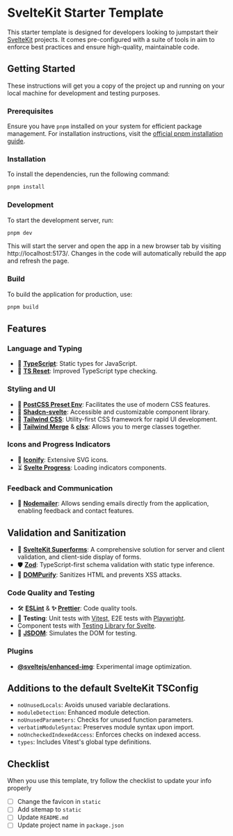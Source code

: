 # SvelteKit Starter Template

This starter template is designed for developers looking to jumpstart their [SvelteKit](https://kit.svelte.dev/) projects. It comes pre-configured with a suite of tools in aim to enforce best practices and ensure high-quality, maintainable code.

## Getting Started

These instructions will get you a copy of the project up and running on your local machine for development and testing purposes.

### Prerequisites

Ensure you have `pnpm` installed on your system for efficient package management. For installation instructions, visit the [official pnpm installation guide](https://pnpm.io/installation).

### Installation

To install the dependencies, run the following command:

```bash
pnpm install
```

### Development

To start the development server, run:

```bash
pnpm dev
```

This will start the server and open the app in a new browser tab by visiting http://localhost:5173/. Changes in the code will automatically rebuild the app and refresh the page.

### Build

To build the application for production, use:

```bash
pnpm build
```

## Features

### Language and Typing

- 📘 **[TypeScript](https://www.typescriptlang.org/)**: Static types for JavaScript.
- 🔧 **[TS Reset](https://www.totaltypescript.com/ts-reset)**: Improved TypeScript type checking.

### Styling and UI

- 🎨 **[PostCSS Preset Env](https://www.npmjs.com/package/postcss-preset-env)**: Facilitates the use of modern CSS features.
- 🧩 **[Shadcn-svelte](https://www.shadcn-svelte.com/)**: Accessible and customizable component library.
- 💨 **[Tailwind CSS](https://tailwindcss.com/)**: Utility-first CSS framework for rapid UI development.
- 🤝 **[Tailwind Merge](https://github.com/dcastil/tailwind-merge)** & **[clsx](https://github.com/lukeed/clsx)**: Allows you to merge classes together.

### Icons and Progress Indicators

- 🎨 **[Iconify](https://iconify.design/docs/iconify-icon/)**: Extensive SVG icons.
- ⏳ **[Svelte Progress](https://www.npmjs.com/package/@bobbymannino/svelte-progress)**: Loading indicators components.

### Feedback and Communication

- 📧 **[Nodemailer](https://nodemailer.com/about/)**: Allows sending emails directly from the application, enabling feedback and contact features.


## Validation and Sanitization

- 📝 **[SvelteKit Superforms](https://superforms.rocks/)**: A comprehensive solution for server and client validation, and client-side display of forms.
- 🛡️ **[Zod](https://github.com/colinhacks/zod)**: TypeScript-first schema validation with static type inference.
- 🧼 **[DOMPurify](https://github.com/cure53/DOMPurify)**: Sanitizes HTML and prevents XSS attacks.

### Code Quality and Testing

- 🛠️ **[ESLint](https://eslint.org/)** & **✨ [Prettier](https://prettier.io/)**: Code quality tools.
- 🧪 **Testing**: Unit tests with [Vitest](https://vitest.dev/), E2E tests with [Playwright](https://playwright.dev/).
- Component tests with [Testing Library for Svelte](https://testing-library.com/docs/svelte-testing-library/intro).
- 📜 **[JSDOM](https://github.com/jsdom/jsdom)**: Simulates the DOM for testing.

### Plugins

- **[@sveltejs/enhanced-img](https://www.npmjs.com/package/@sveltejs/enhanced-img)**: Experimental image optimization.

## Additions to the default SvelteKit TSConfig

- `noUnusedLocals`: Avoids unused variable declarations.
- `moduleDetection`: Enhanced module detection.
- `noUnusedParameters`: Checks for unused function parameters.
- `verbatimModuleSyntax`: Preserves module syntax upon import.
- `noUncheckedIndexedAccess`: Enforces checks on indexed access.
- `types`: Includes Vitest's global type definitions.

## Checklist

When you use this template, try follow the checklist to update your info properly

- [ ] Change the favicon in `static`
- [ ] Add sitemap to `static`
- [ ] Update `README.md`
- [ ] Update project name in `package.json`
